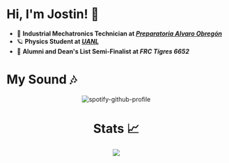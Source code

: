 <h1 >Hi, I'm Jostin! 🚀</h1>

- 🤖 **Industrial Mechatronics Technician at [_Preparatoria Alvaro Obregón_](https://alvaroobregon.uanl.mx/)**
- 🪐 **Physics Student at [_UANL_](https://www.fcfm.uanl.mx/)**
- 🐯 **Alumni and Dean's List Semi-Finalist at _FRC Tigres 6652_**

<h1 >My Sound 🎶</h1>

<center>

![spotify-github-profile](https://spotify-github-profile.vercel.app/api/view?uid=315cn53okiwbjqz33gdeiw4byvu4&cover_image=true&theme=novatorem&show_offline=false&background_color=121212&interchange=false&bar_color=6a629e&bar_color_cover=true)

</center>

<h1 align="center">Stats 📈</h1>
<p align="center">
 <img  src="https://github-readme-streak-stats.herokuapp.com?user=BeastAnniee&theme=tokyonight_duo&hide_border=true"
</p>
